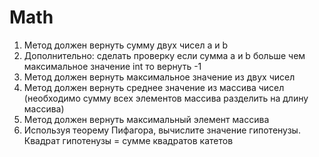 # Math

1. Метод должен вернуть сумму двух чисел a и b
2. Дополнительно: сделать проверку если сумма a и b больше чем максимальное значение int то вернуть -1
3. Метод должен вернуть максимальное значение из двух чисел
4. Метод должен вернуть среднее значение из массива чисел (необходимо сумму всех элементов массива разделить на длину массива)
5. Метод должен вернуть максимальный элемент массива
6. Используя теорему Пифагора, вычислите значение гипотенузы. Квадрат гипотенузы = сумме квадратов катетов